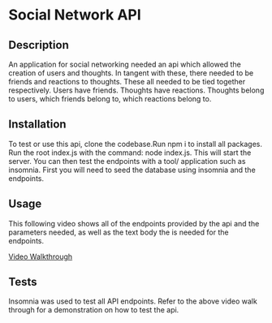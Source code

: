 # Social Network API

## Description

An application for social networking needed an api which allowed the creation of users and thoughts. In tangent with these, there needed to be friends and reactions to thoughts. These all needed to be tied together respectively. Users have friends. Thoughts have reactions. Thoughts belong to users, which friends belong to, which reactions belong to.

## Installation

To test or use this api, clone the codebase.Run npm i to install all packages. Run the root index.js with the command: node index.js. This will start the server. You can then test the endpoints with a tool/ application such as insomnia. First you will need to seed the database using insomnia and the endpoints.

## Usage

This following video shows all of the endpoints provided by the api and the parameters needed, as well as the text body the is needed for the endpoints.


[Video Walkthrough](https://drive.google.com/file/d/1vNRIgLIbdXklVdzLXON7s7w_5ZpISlx_/view)


## Tests

Insomnia was used to test all API endpoints. Refer to the above video walk through for a demonstration on how to test the api.